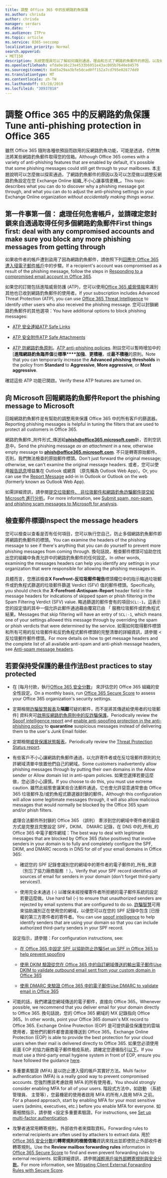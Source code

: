 ```yaml
---
title: 調整 Office 365 中的反網路釣魚保護
ms.author: chrisda
author: chrisda
manager: serdars
ms.date: ''
ms.audience: ITPro
ms.topic: article
ms.service: O365-seccomp
localization_priority: Normal
search.appverid:
- MET150
description: 系統管理員可以了解如何識別通過，理由和方式了網路釣魚郵件的原因，以及如何在未來防止多個網路釣魚郵件提交的項目。
ms.openlocfilehash: efda9e16c23e4533b6951e43ac085b7640e84576
ms.sourcegitcommit: 8a65a29aa3bfe5dcad0ff152a7cd795e02877dd9
ms.translationtype: MT
ms.contentlocale: zh-TW
ms.lasthandoff: 03/28/2019
ms.locfileid: "30937818"
---
```

# <a name="tune-anti-phishing-protection-in-office-365"></a><span data-ttu-id="fcc57-103">調整 Office 365 中的反網路釣魚保護</span><span class="sxs-lookup"><span data-stu-id="fcc57-103">Tune anti-phishing protection in Office 365</span></span>

<span data-ttu-id="fcc57-104">雖然 Office 365 隨附各種依預設而啟用的反網路釣魚功能，可能是透過，仍然無法將某些網路釣魚郵件取得您的信箱。</span><span class="sxs-lookup"><span data-stu-id="fcc57-104">Although Office 365 comes with a variety of anti-phishing features that are enabled by default, it's possible that some phishing messages could still get through to your mailboxes.</span></span> <span data-ttu-id="fcc57-105">本主題說明可以怎麼做以探索通過，了網路釣魚郵件的原因以及可以怎麼做以調整反網路釣魚設定在您 Exchange Online 組織_不小心讓事情更糟_。</span><span class="sxs-lookup"><span data-stu-id="fcc57-105">This topic describes what you can do to discover why a phishing message got through, and what you can do to adjust the anti-phishing settings in your Exchange Online organization _without accidentally making things worse_.</span></span>

## <a name="first-things-first-deal-with-any-compromised-accounts-and-make-sure-you-block-any-more-phishing-messages-from-getting-through"></a><span data-ttu-id="fcc57-106">第一件事第一個： 處理任何危害帳戶，並請確定您封鎖來自透過取得任何多個網路釣魚郵件</span><span class="sxs-lookup"><span data-stu-id="fcc57-106">First things first: deal with any compromised accounts and make sure you block any more phishing messages from getting through</span></span>

<span data-ttu-id="fcc57-107">如果收件者的帳戶遭到盜用了因為網路釣魚郵件，請依照下列[回應中 Office 365 遭入侵電子郵件帳戶](responding-to-a-compromised-email-account.md)中的步驟。</span><span class="sxs-lookup"><span data-stu-id="fcc57-107">If a recipient's account was compromised as a result of the phishing message, follow the steps in [Responding to a compromised email account in Office 365](responding-to-a-compromised-email-account.md).</span></span>

<span data-ttu-id="fcc57-108">如果您的訂閱包括進階威脅防護 (ATP)，您可以使用[Office 365 威脅情報](office-365-ti.md)來識別其他也已收到網路釣魚郵件的使用者。</span><span class="sxs-lookup"><span data-stu-id="fcc57-108">If your subscription includes Advanced Threat Protection (ATP), you can use [Office 365 Threat Intelligence](office-365-ti.md) to identify other users who also received the phishing message.</span></span> <span data-ttu-id="fcc57-109">您可以封鎖網路釣魚郵件的其他選項：</span><span class="sxs-lookup"><span data-stu-id="fcc57-109">You have additional options to block phishing messages:</span></span>

- [<span data-ttu-id="fcc57-110">ATP 安全連結</span><span class="sxs-lookup"><span data-stu-id="fcc57-110">ATP Safe Links</span></span>](set-up-atp-safe-links-policies.md)

- [<span data-ttu-id="fcc57-111">ATP 安全附件</span><span class="sxs-lookup"><span data-stu-id="fcc57-111">ATP Safe Attachments</span></span>](set-up-atp-safe-attachments-policies.md)

- <span data-ttu-id="fcc57-112">[ATP 防網路釣魚原則](set-up-anti-phishing-policies.md)。</span><span class="sxs-lookup"><span data-stu-id="fcc57-112">[ATP anti-phishing policies](set-up-anti-phishing-policies.md).</span></span> <span data-ttu-id="fcc57-113">附註您可以暫時增加中的 [**進階網路釣魚臨界值**從**標準\*\*\*\*加強**、**更積極**，或**最不積極**的原則。</span><span class="sxs-lookup"><span data-stu-id="fcc57-113">Note that you can temporarily increase the **Advanced phishing thresholds** in the policy from **Standard** to **Aggressive**, **More aggressive**, or **Most aggressive**.</span></span>

<span data-ttu-id="fcc57-114">確認這些 ATP 功能已開啟。</span><span class="sxs-lookup"><span data-stu-id="fcc57-114">Verify these ATP features are turned on.</span></span>

## <a name="report-the-phishing-message-to-microsoft"></a><span data-ttu-id="fcc57-115">向 Microsoft 回報網路釣魚郵件</span><span class="sxs-lookup"><span data-stu-id="fcc57-115">Report the phishing message to Microsoft</span></span>

<span data-ttu-id="fcc57-116">回報網路釣魚郵件是有幫助的調整用來保護 Office 365 中的所有客戶的篩選器。</span><span class="sxs-lookup"><span data-stu-id="fcc57-116">Reporting phishing messages is helpful in tuning the filters that are used to protect all customers in Office 365.</span></span>

<span data-ttu-id="fcc57-117">網路釣魚郵件_附件形式_傳送給**phish@office365.microsoft.com**新，否則空訊息中。</span><span class="sxs-lookup"><span data-stu-id="fcc57-117">Send the phishing message _as an attachment_ in a new, otherwise empty message to **phish@office365.microsoft.com**.</span></span> <span data-ttu-id="fcc57-118">不只是轉寄原始郵件。否則，我們無法檢查的原始郵件標頭。</span><span class="sxs-lookup"><span data-stu-id="fcc57-118">Don't just forward the original message; otherwise, we can't examine the original message headers.</span></span> <span data-ttu-id="fcc57-119">或者，您可以使用[報告訊息](https://docs.microsoft.com/office365/securitycompliance/enable-the-report-message-add-in)增益集在 Outlook 或網頁 （原先稱為 Outlook Web App）。</span><span class="sxs-lookup"><span data-stu-id="fcc57-119">Or, you can use the [Report Message](https://docs.microsoft.com/office365/securitycompliance/enable-the-report-message-add-in) add-in in Outlook or Outlook on the web (formerly known as Outlook Web App).</span></span>

<span data-ttu-id="fcc57-120">如需詳細資訊，請參閱[提交垃圾郵件、 非垃圾郵件和網路釣魚詐騙郵件提交給 Microsoft 進行分析](submit-spam-non-spam-and-phishing-scam-messages-to-microsoft-for-analysis.md)。</span><span class="sxs-lookup"><span data-stu-id="fcc57-120">For more information, see [Submit spam, non-spam, and phishing scam messages to Microsoft for analysis](submit-spam-non-spam-and-phishing-scam-messages-to-microsoft-for-analysis.md).</span></span>

## <a name="inspect-the-message-headers"></a><span data-ttu-id="fcc57-121">檢查郵件標頭</span><span class="sxs-lookup"><span data-stu-id="fcc57-121">Inspect the message headers</span></span>

<span data-ttu-id="fcc57-122">您可以檢查以查看是否有任何項目，您可以執行您自己，防止多個網路釣魚郵件即將網路釣魚郵件的標頭。</span><span class="sxs-lookup"><span data-stu-id="fcc57-122">You can examine the headers of the phishing message to see if there's anything that you can do yourself to prevent more phishing messages from coming through.</span></span> <span data-ttu-id="fcc57-123">換句話說，檢查郵件標頭可協助您找出您的組織中負責允許中的網路釣魚郵件的任何設定。</span><span class="sxs-lookup"><span data-stu-id="fcc57-123">In other words, examining the messages headers can help you identify any settings in your organization that were responsible for allowing the phishing messages in.</span></span>

<span data-ttu-id="fcc57-124">具體而言，您應該檢查**X Forefront-反垃圾郵件報告**標頭欄位中的指示略過垃圾郵件或釣魚程式篩選的垃圾郵件篩選 Verdict (SFV) 值的郵件標頭。</span><span class="sxs-lookup"><span data-stu-id="fcc57-124">Specifically, you should check the **X-Forefront-Antispam-Report** header field in the message headers for indications of skipped spam or phish filtering in the Spam Filtering Verdict (SFV) value.</span></span> <span data-ttu-id="fcc57-125">略過篩選的郵件會有的項目`SCL:-1`，這表示您的設定值的其中一個允許此郵件通過藉由覆寫已由 「 服務垃圾郵件或釣魚程式結果。</span><span class="sxs-lookup"><span data-stu-id="fcc57-125">Messages that skip filtering will have an entry of `SCL:-1`, which means one of your settings allowed this message through by overriding the spam or phish verdicts that were determined by the service.</span></span> <span data-ttu-id="fcc57-126">如需如何取得郵件標頭和所有可用的反垃圾郵件和反釣魚程式郵件標頭的完整清單的詳細資訊，請參閱 <<c0>反垃圾郵件郵件標頭。</span><span class="sxs-lookup"><span data-stu-id="fcc57-126">For more details on how to get message headers and the complete list of all available anti-spam and anti-phish message headers, see [Anti-spam message headers](https://docs.microsoft.com/office365/SecurityCompliance/anti-spam-message-headers).</span></span>

## <a name="best-practices-to-stay-protected"></a><span data-ttu-id="fcc57-127">若要保持受保護的最佳作法</span><span class="sxs-lookup"><span data-stu-id="fcc57-127">Best practices to stay protected</span></span>

- <span data-ttu-id="fcc57-128">在 [每月付款，執行[Office 365 安全分數](office-365-secure-score.md)」 來評估您的 Office 365 組織的安全性設定。</span><span class="sxs-lookup"><span data-stu-id="fcc57-128">On a monthly basis, run [Office 365 Secure Score](office-365-secure-score.md) to assess your Office 365 organization's security settings.</span></span>

- <span data-ttu-id="fcc57-129">定期檢閱[詐騙智慧報表](learn-about-spoof-intelligence.md)及**隔離**可疑的郵件，而不是將其傳遞給使用者的垃圾郵件] 資料夾可[啟用反網路釣魚原則中的反詐騙保護](learn-about-spoof-intelligence.md#configuring-the-anti-spoofing-policy)。</span><span class="sxs-lookup"><span data-stu-id="fcc57-129">Periodically review the [Spoof intelligence report](learn-about-spoof-intelligence.md) and [enable anti-spoofing protection in the anti-phishing policy](learn-about-spoof-intelligence.md#configuring-the-anti-spoofing-policy) to **quarantine** suspicious messages instead of delivering them to the user's Junk Email folder.</span></span>

- <span data-ttu-id="fcc57-130">定期檢閱[威脅保護狀態報表](view-reports-for-atp.md#threat-protection-status-report)。</span><span class="sxs-lookup"><span data-stu-id="fcc57-130">Periodically review the [Threat Protection Status report](view-reports-for-atp.md#threat-protection-status-report).</span></span>

- <span data-ttu-id="fcc57-131">有些客戶不小心讓網路釣魚郵件通過，以允許寄件者或在反垃圾郵件原則的允許網域清單中放置他們自己的網域。</span><span class="sxs-lookup"><span data-stu-id="fcc57-131">Some customers inadvertently allow phishing messages through by putting their own domains in the Allow sender or Allow domain list in anti-spam policies.</span></span> <span data-ttu-id="fcc57-132">如果您選擇若要這麼做，您必須小心謹慎。</span><span class="sxs-lookup"><span data-stu-id="fcc57-132">If you choose to do this, you must use extreme caution.</span></span> <span data-ttu-id="fcc57-133">雖然此組態會讓某些合法郵件通過，它也會允許惡意通常會由 Office 365 垃圾郵件及/或釣魚程式篩選器封鎖的郵件。</span><span class="sxs-lookup"><span data-stu-id="fcc57-133">Although this configuration will allow some legitimate messages through, it will also allow malicious messages that would normally be blocked by the Office 365 spam and/or phish filters.</span></span>

  <span data-ttu-id="fcc57-134">處理合法郵件所封鎖的 Office 365 （誤判） 牽涉到您的網域中寄件者的最佳方式是完整且完整設定 SPF，DKIM、 DMARC 記錄，在 DNS 中的_所有_的 Office 365 中電子郵件網域：</span><span class="sxs-lookup"><span data-stu-id="fcc57-134">The best way to deal with legitimate messages that are blocked by Office 365 (false positives) that involve senders in your domain is to fully and completely configure the SPF, DKIM, and DMARC records in DNS for _all_ of your email domains in Office 365:</span></span>

  - <span data-ttu-id="fcc57-135">確認您的 SPF 記錄會識別您的網域中的寄件者的電子郵件的_所有_來源 （別忘了協力廠商服務 ！）。</span><span class="sxs-lookup"><span data-stu-id="fcc57-135">Verify that your SPF record identifies _all_ sources of email for senders in your domain (don't forget third-party services!).</span></span>

  - <span data-ttu-id="fcc57-136">使用完全未通過 (\-) 以確保未經授權寄件者所拒絕的電子郵件系統的設定若要這麼做。</span><span class="sxs-lookup"><span data-stu-id="fcc57-136">Use hard fail (\-) to ensure that unauthorized senders are rejected by email systems that are configured to do so.</span></span> <span data-ttu-id="fcc57-137">[詐騙智慧](https://docs.microsoft.com/office365/securitycompliance/learn-about-spoof-intelligence)可用來協助識別正在使用您的網域，以便您可以在您的 SPF 記錄中包含 [已授權的第三方寄件者的寄件者。</span><span class="sxs-lookup"><span data-stu-id="fcc57-137">You can use [spoof intelligence](https://docs.microsoft.com/office365/securitycompliance/learn-about-spoof-intelligence) to help identify senders that are using your domain so that you can include authorized third-party senders in your SPF record.</span></span>

  <span data-ttu-id="fcc57-138">設定指示，請參閱：</span><span class="sxs-lookup"><span data-stu-id="fcc57-138">For configuration instructions, see:</span></span>
  
  - [<span data-ttu-id="fcc57-139">在 Office 365 中設定 SPF 以協助防止詐騙</span><span class="sxs-lookup"><span data-stu-id="fcc57-139">Set up SPF in Office 365 to help prevent spoofing</span></span>](set-up-spf-in-office-365-to-help-prevent-spoofing.md)

  - [<span data-ttu-id="fcc57-140">使用 DKIM 驗證從您在 Office 365 中的自訂網域傳送的輸出電子郵件</span><span class="sxs-lookup"><span data-stu-id="fcc57-140">Use DKIM to validate outbound email sent from your custom domain in Office 365</span></span>](use-dkim-to-validate-outbound-email.md)

  - [<span data-ttu-id="fcc57-141">使用 DMARC 來驗證 Office 365 中的電子郵件</span><span class="sxs-lookup"><span data-stu-id="fcc57-141">Use DMARC to validate email in Office 365</span></span>](use-dmarc-to-validate-email.md)

- <span data-ttu-id="fcc57-142">可能的話，我們建議您網域傳送的電子郵件，直接向 Office 365。</span><span class="sxs-lookup"><span data-stu-id="fcc57-142">Whenever possible, we recommend that you deliver email for your domain directly to Office 365.</span></span> <span data-ttu-id="fcc57-143">換句話說，您的 Office 365 網域的 MX 記錄指向 Office 365。</span><span class="sxs-lookup"><span data-stu-id="fcc57-143">In other words, point your Office 365 domain's MX record to Office 365.</span></span> <span data-ttu-id="fcc57-144">Exchange Online Protection (EOP) 是可提供最佳保護您的雲端使用者，當他們的郵件都會直接傳送到 Office 365。</span><span class="sxs-lookup"><span data-stu-id="fcc57-144">Exchange Online Protection (EOP) is able to provide the best protection for your cloud users when their mail is delivered directly to Office 365.</span></span> <span data-ttu-id="fcc57-145">如果您必須使用前面 EOP 的協力廠商電子郵件檢疫系統，請確定您遵循指引[以下](https://docs.microsoft.com/exchange/mail-flow-best-practices/manage-mail-flow-using-third-party-cloud)。</span><span class="sxs-lookup"><span data-stu-id="fcc57-145">If you must use a third-party email hygiene system in front of EOP, ensure you have followed the guidance [here](https://docs.microsoft.com/exchange/mail-flow-best-practices/manage-mail-flow-using-third-party-cloud).</span></span>

- <span data-ttu-id="fcc57-146">多重要素驗證 (MFA) 是以防止遭入侵的帳戶其實好方法。</span><span class="sxs-lookup"><span data-stu-id="fcc57-146">Multi factor authentication (MFA) is a really good way to prevent compromised accounts.</span></span> <span data-ttu-id="fcc57-147">您強烈應該考慮啟用 MFA 的所有使用者。</span><span class="sxs-lookup"><span data-stu-id="fcc57-147">You should strongly consider enabling MFA for all of your users.</span></span> <span data-ttu-id="fcc57-148">階段式方法中，如啟動 （系統管理員、 主管等），您最機密的使用者啟用 MFA 的所有人啟用 MFA 之前。</span><span class="sxs-lookup"><span data-stu-id="fcc57-148">For a phased approach, start by enabling MFA for your most sensitive users (admins, executives, etc.) before you enable MFA for everyone.</span></span> <span data-ttu-id="fcc57-149">如需相關指示，請參閱 <<c0>設定多重要素驗證。</span><span class="sxs-lookup"><span data-stu-id="fcc57-149">For instructions, see [Set up multi-factor authentication](https://docs.microsoft.com/office365/admin/security-and-compliance/set-up-multi-factor-authentication).</span></span>

- <span data-ttu-id="fcc57-150">攻擊者通常用轉寄規則，外部收件者來擷取資料。</span><span class="sxs-lookup"><span data-stu-id="fcc57-150">Forwarding rules to external recipients are often used by attackers to extract data.</span></span> <span data-ttu-id="fcc57-151">用於[Office 365 安全分數](office-365-secure-score.md)的**轉寄規則的檢閱信箱**資訊來找出並即使防止外部收件者轉寄規則。</span><span class="sxs-lookup"><span data-stu-id="fcc57-151">Use the **Review mailbox forwarding rules** information in [Office 365 Secure Score](office-365-secure-score.md) to find and even prevent forwarding rules to external recipients.</span></span> <span data-ttu-id="fcc57-152">如需詳細資訊，請參閱[減輕用戶端外部轉寄規則與安全分數](https://blogs.technet.microsoft.com/office365security/mitigating-client-external-forwarding-rules-with-secure-score/)。</span><span class="sxs-lookup"><span data-stu-id="fcc57-152">For more information, see [Mitigating Client External Forwarding Rules with Secure Score](https://blogs.technet.microsoft.com/office365security/mitigating-client-external-forwarding-rules-with-secure-score/).</span></span>
